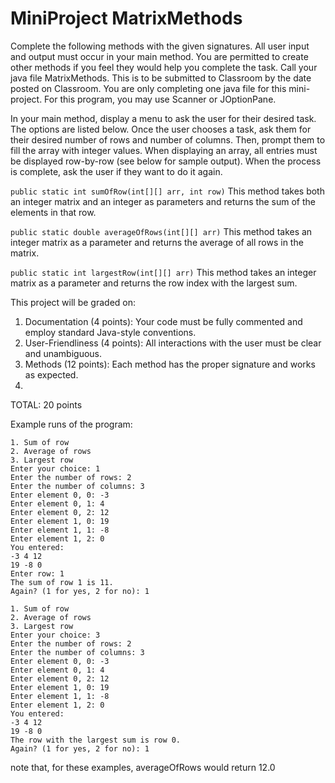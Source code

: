 # MiniProject MatrixMethods

Complete the following methods with the given signatures. All user input and output must occur in your main method. You are permitted to create other methods if you feel they would help you complete the task. Call your java file MatrixMethods. This is to be submitted to Classroom by the date posted on Classroom. You are only completing one java file for this mini-project. For this program, you may use Scanner or JOptionPane.

In your main method, display a menu to ask the user for their desired task. The options are listed below. Once the user chooses a task, ask them for their desired number of rows and number of columns. Then, prompt them to fill the array with integer values. When displaying an array, all entries must be displayed row-by-row (see below for sample output). When the process is complete, ask the user if they want to do it again.

```public static int sumOfRow(int[][] arr, int row)```
This method takes both an integer matrix and an integer as parameters and returns the sum of the
elements in that row.

```public static double averageOfRows(int[][] arr)```
This method takes an integer matrix as a parameter and returns the average of all rows in the matrix.

```public static int largestRow(int[][] arr)```
This method takes an integer matrix as a parameter and returns the row index with the largest sum.


This project will be graded on:
1. Documentation (4 points): Your code must be fully commented and employ standard Java-style
conventions.
2. User-Friendliness (4 points): All interactions with the user must be clear and unambiguous.
3. Methods (12 points): Each method has the proper signature and works as expected.
4. 
TOTAL: 20 points

Example runs of the program:
```
1. Sum of row
2. Average of rows
3. Largest row
Enter your choice: 1
Enter the number of rows: 2
Enter the number of columns: 3
Enter element 0, 0: -3
Enter element 0, 1: 4
Enter element 0, 2: 12
Enter element 1, 0: 19
Enter element 1, 1: -8
Enter element 1, 2: 0
You entered:
-3 4 12
19 -8 0
Enter row: 1
The sum of row 1 is 11.
Again? (1 for yes, 2 for no): 1

1. Sum of row
2. Average of rows
3. Largest row
Enter your choice: 3
Enter the number of rows: 2
Enter the number of columns: 3
Enter element 0, 0: -3
Enter element 0, 1: 4
Enter element 0, 2: 12
Enter element 1, 0: 19
Enter element 1, 1: -8
Enter element 1, 2: 0
You entered:
-3 4 12
19 -8 0
The row with the largest sum is row 0.
Again? (1 for yes, 2 for no): 1
```

note that, for these examples, averageOfRows would return 12.0
